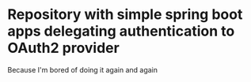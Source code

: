 # Repository with simple spring boot apps delegating authentication to OAuth2 provider

Because I'm bored of doing it again and again

